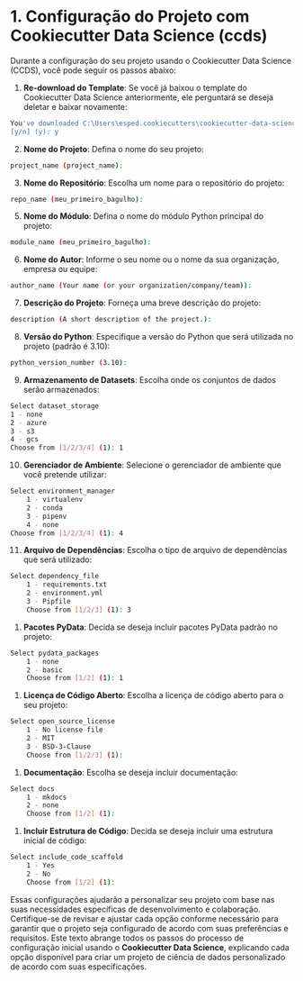 
# 1. Configuração do Projeto com Cookiecutter Data Science (ccds)

Durante a configuração do seu projeto usando o Cookiecutter Data Science (CCDS), você pode seguir os passos abaixo:

1. **Re-download do Template**: Se você já baixou o template do Cookiecutter Data Science anteriormente, ele perguntará se deseja deletar e baixar novamente:
```sh
You've downloaded C:\Users\esped.cookiecutters\cookiecutter-data-science before. Is it okay to delete and re-download it?
[y/n] (y): y
```

2. **Nome do Projeto**: Defina o nome do seu projeto:
```sh
project_name (project_name): 
```
3. **Nome do Repositório**: Escolha um nome para o repositório do projeto:
```sh
repo_name (meu_primeiro_bagulho):
```

5. **Nome do Módulo**: Defina o nome do módulo Python principal do projeto:
```sh
module_name (meu_primeiro_bagulho):
```

6. **Nome do Autor**: Informe o seu nome ou o nome da sua organização, empresa ou equipe:
```sh
author_name (Your name (or your organization/company/team)):
```

7. **Descrição do Projeto**: Forneça uma breve descrição do projeto:

```sh
description (A short description of the project.):
```

8. **Versão do Python**: Especifique a versão do Python que será utilizada no projeto (padrão é 3.10):
```sh
python_version_number (3.10):
```

9. **Armazenamento de Datasets**: Escolha onde os conjuntos de dados serão armazenados:

```sh
Select dataset_storage
1 - none
2 - azure
3 - s3
4 - gcs
Choose from [1/2/3/4] (1): 1
```

10.   **Gerenciador de Ambiente**: Selecione o gerenciador de ambiente que você pretende utilizar:
```sh
Select environment_manager
    1 - virtualenv
    2 - conda
    3 - pipenv
    4 - none
Choose from [1/2/3/4] (1): 4
```

11.   **Arquivo de Dependências**: Escolha o tipo de arquivo de dependências que será utilizado:
 ```sh
 Select dependency_file
     1 - requirements.txt
     2 - environment.yml
     3 - Pipfile
     Choose from [1/2/3] (1): 3
 ```

1.   **Pacotes PyData**: Decida se deseja incluir pacotes PyData padrão no projeto:
 ```sh
 Select pydata_packages
     1 - none
     2 - basic
     Choose from [1/2] (1): 1
 ```

1.   **Licença de Código Aberto**: Escolha a licença de código aberto para o seu projeto:
 ```sh
 Select open_source_license
     1 - No license file
     2 - MIT
     3 - BSD-3-Clause
     Choose from [1/2/3] (1):
 ```

1.   **Documentação**: Escolha se deseja incluir documentação:
 ```sh
 Select docs
     1 - mkdocs
     2 - none
     Choose from [1/2] (1):
 ```

1.   **Incluir Estrutura de Código**: Decida se deseja incluir uma estrutura inicial de código:
 ```sh
 Select include_code_scaffold
     1 - Yes
     2 - No
     Choose from [1/2] (1):
 ```

Essas configurações ajudarão a personalizar seu projeto com base nas suas necessidades específicas de desenvolvimento e colaboração. Certifique-se de revisar e ajustar cada opção conforme necessário para garantir que o projeto seja configurado de acordo com suas preferências e requisitos.
Este texto abrange todos os passos do processo de configuração inicial usando o **Cookiecutter Data Science**, explicando cada opção disponível para criar um projeto de ciência de dados personalizado de acordo com suas especificações.